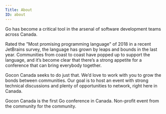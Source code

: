 ```yaml
---
Title: About
ID: about
---
```


Go has become a critical tool in the arsenal of software development teams across Canada.

Rated the "Most promising programming language" of 2018 in a recent JetBrains survey, the language has grown by leaps and bounds in the last year. Communities from coast to coast have popped up to support the language, and it’s become clear that there’s a strong appetite for a conference that can bring everybody together.

Gocon Canada seeks to do just that. We’d love to work with you to grow the bonds between communities. Our goal is to host an event with strong technical discussions and plenty of opportunities to network, right here in Canada.

Gocon Canada is the first Go conference in Canada. Non-profit event from the community for the community.
